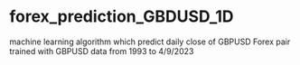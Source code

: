# forex_prediction_GBDUSD_1D
machine learning algorithm which predict daily close of GBPUSD Forex pair trained with GBPUSD data from 1993 to 4/9/2023
